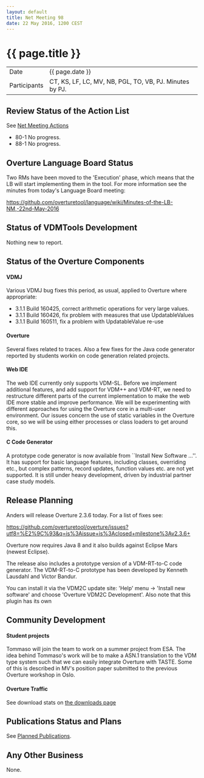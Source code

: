 ```yaml
---
layout: default
title: Net Meeting 98
date: 22 May 2016, 1200 CEST
---
```


<script src="https://code.jquery.com/jquery-1.11.1.min.js">
</script>
<script src="/javascripts/edit.js"></script>
<script>setEditButonNm();</script>

# {{ page.title }}

|||
|---|---|
| Date | {{ page.date }} |
| Participants | CT, KS, LF, LC, MV, NB, PGL, TO, VB, PJ.  Minutes by PJ. |


## Review Status of the Action List

See [Net Meeting Actions](https://github.com/overturetool/overturetool.github.io/issues?q=is%3Aopen+is%3Aissue+label%3A%22action+net-meeting%22)

* 80-1 No progress.
* 88-1 No progress.


## Overture Language Board Status

Two RMs have been moved to the 'Execution' phase, which means that the LB will start implementing them in the tool. For more information see the minutes from today's Language Board meeting:

https://github.com/overturetool/language/wiki/Minutes-of-the-LB-NM,-22nd-May-2016

## Status of VDMTools Development

Nothing new to report.

##  Status of the Overture Components

#### VDMJ

Various VDMJ bug fixes this period, as usual, applied to Overture where appropriate:

* 3.1.1 Build 160425, correct arithmetic operations for very large values.
* 3.1.1 Build 160426, fix problem with measures that use UpdatableValues
* 3.1.1 Build 160511, fix a problem with UpdatableValue re-use

#### Overture

Several fixes related to traces. Also a few fixes for the Java code generator reported by students workin on code generation related projects.

#### Web IDE

The web IDE currently only supports VDM-SL.
Before we implement additional features, and add support for VDM++ and VDM-RT, we need to restructure different parts of the current implementation to make the web IDE more stable and improve performance.
We will be experimenting with different approaches for using the Overture core in a multi-user environment.
Our issues concern the use of static variables in the Overture core, so we will be using either processes or class loaders to get around this.

#### C Code Generator

A prototype code generator is now available from ``Install New Software ...''.  It has support for basic language features, including classes, overriding etc., but complex patterns, record updates, function values etc. are not yet supported.  It is still under heavy development, driven by industrial partner case study models.

##  Release Planning

Anders will release Overture 2.3.6 today. For a list of fixes see:

https://github.com/overturetool/overture/issues?utf8=%E2%9C%93&q=is%3Aissue+is%3Aclosed+milestone%3Av2.3.6+ 

Overture now requires Java 8 and it also builds against Eclipse Mars
(newest Eclipse).

The release also includes a prototype version of a VDM-RT-to-C code
generator. The VDM-RT-to-C prototype has been developed by Kenneth
Lausdahl and Victor Bandur.

You can install it via the VDM2C update site: 'Help' menu -> 'Install new software'
and choose 'Overture VDM2C Development'. Also note  that this plugin has its own


##  Community Development

#### Student projects

Tommaso will join the team to work on a summer project from ESA. The idea behind Tommaso's work will be to make a ASN.1 translation to the VDM type system such that we can easily integrate Overture with TASTE. Some of this is described in MV's position paper submitted to the previous Overture workshop in Oslo.

#### Overture Traffic

See download stats on [the downloads page](https://overturetool.org/download/)


##  Publications Status and Plans

See [Planned Publications](https://overturetool.org/publications/PlannedPublications.html).


##  Any Other Business

None.

<div id="edit_page_div"></div>
